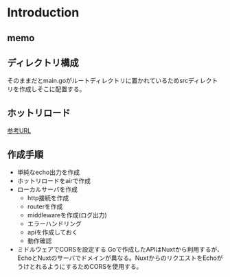 # Introduction

## memo

## ディレクトリ構成

そのままだとmain.goがルートディレクトリに置かれているためsrcディレクトリを作成しそこに配置する。

## ホットリロード

[参考URL](https://awesome-linus.com/2020/09/13/go-air-hot-reload/)

## 作成手順

- 単純なecho出力を作成
- ホットリロードをairで作成
- ローカルサーバを作成
  - http接続を作成
  - routerを作成
  - middlewareを作成(ログ出力)
  - エラーハンドリング
  - apiを作成しておく
  - 動作確認
- ミドルウェアでCORSを設定する
Goで作成したAPIはNuxtから利用するが、EchoとNuxtのサーバでドメインが異なる。NuxtからのリクエストをEchoがうけとれるようにするためCORSを使用する。

